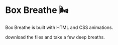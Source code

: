 # Box Breathe :wind_face:

Box Breathe is built with HTML and CSS animations.

download the files and take a few deep breaths.